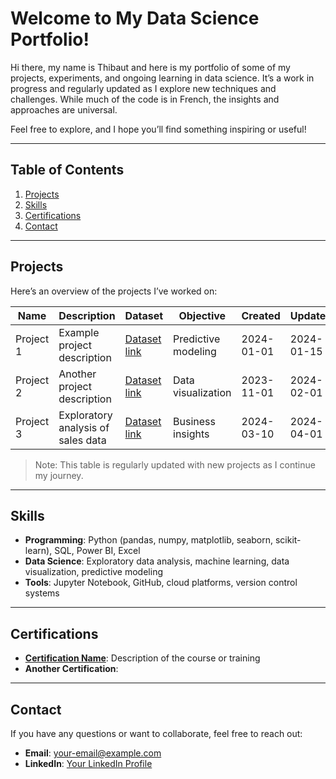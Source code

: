 # Welcome to My Data Science Portfolio!

Hi there, my name is Thibaut and here is my portfolio of some of my projects, experiments, and ongoing learning in data science. It’s a work in progress and regularly updated as I explore new techniques and challenges. While much of the code is in French, the insights and approaches are universal.

Feel free to explore, and I hope you’ll find something inspiring or useful!

---

## Table of Contents
1. [Projects](#projects)
2. [Skills](#skills)
3. [Certifications](#certifications)
4. [Contact](#contact)

---

## Projects

Here’s an overview of the projects I’ve worked on:

| **Name**          | **Description**                     | **Dataset**              | **Objective**                 | **Created**   | **Updated**   | **Technology**            |
|--------------------|-------------------------------------|--------------------------|--------------------------------|---------------|---------------|----------------------------|
| Project 1          | Example project description         | [Dataset link](#)         | Predictive modeling           | 2024-01-01    | 2024-01-15    | Python, pandas, scikit-learn |
| Project 2          | Another project description         | [Dataset link](#)         | Data visualization            | 2023-11-01    | 2024-02-01    | Python, seaborn, Power BI  |
| Project 3          | Exploratory analysis of sales data | [Dataset link](#)         | Business insights             | 2024-03-10    | 2024-04-01    | SQL, Excel, Power BI       |

> Note: This table is regularly updated with new projects as I continue my journey.

---

## Skills

- **Programming**: Python (pandas, numpy, matplotlib, seaborn, scikit-learn), SQL, Power BI, Excel
- **Data Science**: Exploratory data analysis, machine learning, data visualization, predictive modeling
- **Tools**: Jupyter Notebook, GitHub, cloud platforms, version control systems

---

## Certifications

- **[Certification Name](link-to-certification)**: Description of the course or training
- **Another Certification**: 

---

## Contact

If you have any questions or want to collaborate, feel free to reach out:
- **Email**: [your-email@example.com](mailto:your-email@example.com)
- **LinkedIn**: [Your LinkedIn Profile](link-to-profile)
